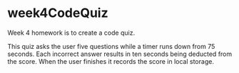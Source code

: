 # week4CodeQuiz
Week 4 homework is to create a code quiz.

This quiz asks the user five questions while a timer runs down from 75 seconds. Each incorrect answer results in ten seconds being deducted from the score. When the user finishes it records the score in local storage.


